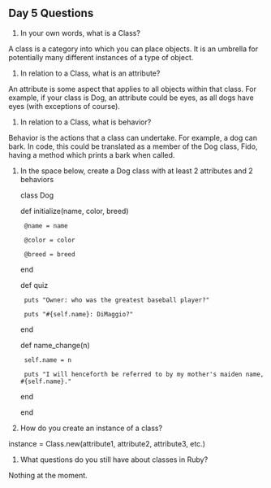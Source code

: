## Day 5 Questions

1. In your own words, what is a Class?

A class is a category into which you can place objects. It is an umbrella for potentially many different instances of a type of object.

1. In relation to a Class, what is an attribute?

An attribute is some aspect that applies to all objects within that class. For example, if your class is Dog, an attribute could be eyes, as all dogs have eyes (with exceptions of course).

1. In relation to a Class, what is behavior?

Behavior is the actions that a class can undertake. For example, a dog can bark. In code, this could be translated as a member of the Dog class, Fido, having a method which prints a bark when called.

1. In the space below, create a Dog class with at least 2 attributes and 2 behaviors

    class Dog

      def initialize(name, color, breed)

        @name = name

        @color = color

        @breed = breed

      end

      def quiz

        puts "Owner: who was the greatest baseball player?"

        puts "#{self.name}: DiMaggio?"

      end

      def name_change(n)

        self.name = n

        puts "I will henceforth be referred to by my mother's maiden name, #{self.name}."

      end

    end

1. How do you create an instance of a class?

instance = Class.new(attribute1, attribute2, attribute3, etc.)

1. What questions do you still have about classes in Ruby?

Nothing at the moment.

